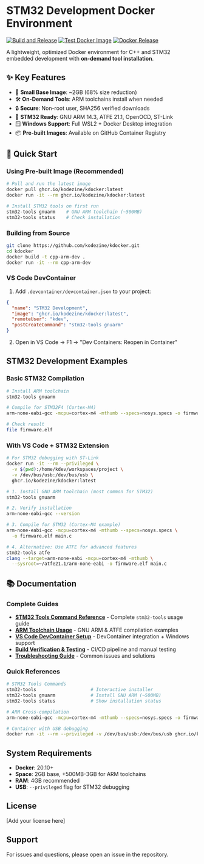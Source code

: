 # STM32 Development Docker Environment

[![Build and Release](https://github.com/kodezine/kdocker/actions/workflows/docker-build.yml/badge.svg)](https://github.com/kodezine/kdocker/actions/workflows/docker-build.yml)
[![Test Docker Image](https://github.com/kodezine/kdocker/actions/workflows/docker-test.yml/badge.svg)](https://github.com/kodezine/kdocker/actions/workflows/docker-test.yml)
[![Docker Release](https://github.com/kodezine/kdocker/actions/workflows/docker-release.yml/badge.svg)](https://github.com/kodezine/kdocker/actions/workflows/docker-release.yml)

A lightweight, optimized Docker environment for C++ and STM32 embedded development with **on-demand tool installation**.

## ✨ Key Features

- 🐳 **Small Base Image**: ~2GB (68% size reduction)
- 🛠️ **On-Demand Tools**: ARM toolchains install when needed
- 🔒 **Secure**: Non-root user, SHA256 verified downloads  
- 🎯 **STM32 Ready**: GNU ARM 14.3, ATFE 21.1, OpenOCD, ST-Link
- 🪟 **Windows Support**: Full WSL2 + Docker Desktop integration
- 📦 **Pre-built Images**: Available on GitHub Container Registry

## 🚀 Quick Start

### Using Pre-built Image (Recommended)
```bash
# Pull and run the latest image
docker pull ghcr.io/kodezine/kdocker:latest
docker run -it --rm ghcr.io/kodezine/kdocker:latest

# Install STM32 tools on first run
stm32-tools gnuarm    # GNU ARM toolchain (~500MB)
stm32-tools status    # Check installation
```

### Building from Source
```bash
git clone https://github.com/kodezine/kdocker.git
cd kdocker
docker build -t cpp-arm-dev .
docker run -it --rm cpp-arm-dev
```

### VS Code DevContainer
1. Add `.devcontainer/devcontainer.json` to your project:
```json
{
  "name": "STM32 Development",
  "image": "ghcr.io/kodezine/kdocker:latest",
  "remoteUser": "kdev",
  "postCreateCommand": "stm32-tools gnuarm"
}
```
2. Open in VS Code → F1 → "Dev Containers: Reopen in Container"

## STM32 Development Examples

### Basic STM32 Compilation
```bash
# Install ARM toolchain
stm32-tools gnuarm

# Compile for STM32F4 (Cortex-M4)
arm-none-eabi-gcc -mcpu=cortex-m4 -mthumb --specs=nosys.specs -o firmware.elf main.c

# Check result
file firmware.elf
```

### With VS Code + STM32 Extension
```bash
# For STM32 debugging with ST-Link
docker run -it --rm --privileged \
  -v $(pwd):/home/kdev/workspaces/project \
  -v /dev/bus/usb:/dev/bus/usb \
  ghcr.io/kodezine/kdocker:latest
```

```bash
# 1. Install GNU ARM toolchain (most common for STM32)
stm32-tools gnuarm

# 2. Verify installation
arm-none-eabi-gcc --version

# 3. Compile for STM32 (Cortex-M4 example)
arm-none-eabi-gcc -mcpu=cortex-m4 -mthumb --specs=nosys.specs \
  -o firmware.elf main.c

# 4. Alternative: Use ATFE for advanced features
stm32-tools atfe
clang --target=arm-none-eabi -mcpu=cortex-m4 -mthumb \
  --sysroot=~/atfe21.1/arm-none-eabi -o firmware.elf main.c
```

## 📚 Documentation

### Complete Guides
- **[STM32 Tools Command Reference](.readme/stm32-tools-guide.md)** - Complete `stm32-tools` usage guide
- **[ARM Toolchain Usage](.readme/arm-toolchains.md)** - GNU ARM & ATFE compilation examples
- **[VS Code DevContainer Setup](.readme/devcontainer.md)** - DevContainer integration + Windows support
- **[Build Verification & Testing](.readme/build-testing.md)** - CI/CD pipeline and manual testing
- **[Troubleshooting Guide](.readme/troubleshooting.md)** - Common issues and solutions

### Quick References
```bash
# STM32 Tools Commands
stm32-tools                    # Interactive installer
stm32-tools gnuarm             # Install GNU ARM (~500MB)  
stm32-tools status             # Show installation status

# ARM Cross-compilation
arm-none-eabi-gcc -mcpu=cortex-m4 -mthumb --specs=nosys.specs -o firmware.elf main.c

# Container with USB debugging
docker run -it --rm --privileged -v /dev/bus/usb:/dev/bus/usb ghcr.io/kodezine/kdocker:latest
```

## System Requirements
- **Docker**: 20.10+  
- **Space**: 2GB base, +500MB-3GB for ARM toolchains
- **RAM**: 4GB recommended  
- **USB**: `--privileged` flag for STM32 debugging

## License

[Add your license here]

## Support

For issues and questions, please open an issue in the repository.